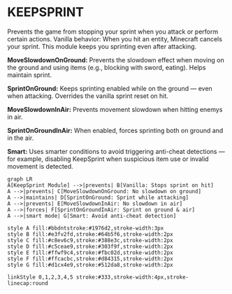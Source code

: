 # KEEPSPRINT
Prevents the game from stopping your sprint when you attack or perform certain actions.
Vanilla behavior: When you hit an entity, Minecraft cancels your sprint. This module keeps you sprinting even after attacking.

**MoveSlowdownOnGround:**
Prevents the slowdown effect when moving on the ground and using items (e.g., blocking with sword, eating). Helps maintain sprint.

**SprintOnGround:**
Keeps sprinting enabled while on the ground — even when attacking. Overrides the vanilla sprint reset on hit.

**MoveSlowdownInAir:**
Prevents movement slowdown when hitting enemys in air.

**SprintOnGroundInAir:**
When enabled, forces sprinting both on ground and in the air. 

**Smart:**
Uses smarter conditions to avoid triggering anti-cheat detections — for example, disabling KeepSprint when suspicious item use or invalid movement is detected.

````mermaid
graph LR
A[KeepSprint Module] -->|prevents| B[Vanilla: Stops sprint on hit]
A -->|prevents| C[MoveSlowdownOnGround: No slowdown on ground]
A -->|maintains| D[SprintOnGround: Sprint while attacking]
A -->|prevents| E[MoveSlowdownInAir: No slowdown in air]
A -->|forces| F[SprintOnGroundInAir: Sprint on ground & air]
A -->|smart mode| G[Smart: Avoid anti-cheat detection]

style A fill:#bbdntstroke:#1976d2,stroke-width:3px
style B fill:#e3fv2fd,stroke:#64b5f6,stroke-width:2px
style C fill:#c8ev6c9,stroke:#388e3c,stroke-width:2px
style D fill:#c5ceae9,stroke:#303f9f,stroke-width:2px
style E fill:#ffwf9c4,stroke:#fbc02d,stroke-width:2px
style F fill:#ffcacbc,stroke:#d84315,stroke-width:2px
style G fill:#d1cx4e9,stroke:#512da8,stroke-width:2px

linkStyle 0,1,2,3,4,5 stroke:#333,stroke-width:4px,stroke-linecap:round
````